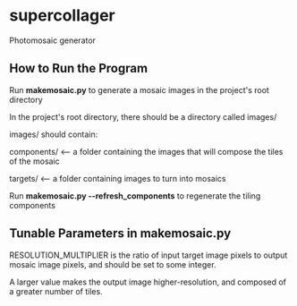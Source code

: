 # supercollager
Photomosaic generator

## How to Run the Program

Run __makemosaic.py__ to generate a mosaic images in the project's root directory

In the project's root directory, there should be a directory called images/

images/ should contain:

  components/    <-- a folder containing the images that will compose the tiles
                     of the mosaic

  targets/       <-- a folder containing images to turn into mosaics

Run __makemosaic.py --refresh_components__ to regenerate the tiling components

## Tunable Parameters in makemosaic.py

RESOLUTION_MULTIPLIER is the ratio of input target image pixels to output mosaic image pixels, and should be set to some integer.

A larger value makes the output image higher-resolution, and composed of
a greater number of tiles.



